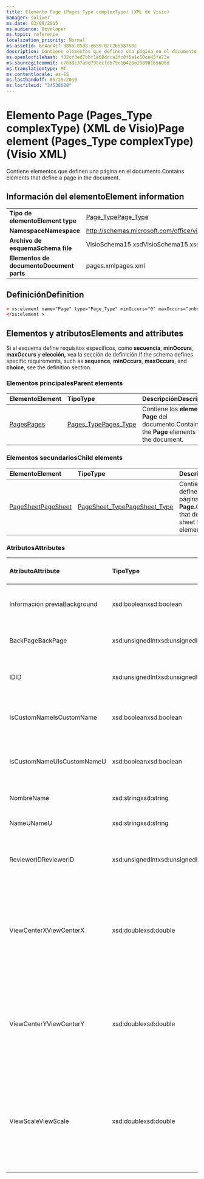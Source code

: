```yaml
---
title: Elemento Page (Pages_Type complexType) (XML de Visio)
manager: soliver
ms.date: 03/09/2015
ms.audience: Developer
ms.topic: reference
localization_priority: Normal
ms.assetid: 6e4ac41f-3855-05d8-e659-02c265b8750c
description: Contiene elementos que definen una página en el documento.
ms.openlocfilehash: f32cf3ed7bbf1e68ddca3fc8f5a1c50ce45fe73e
ms.sourcegitcommit: e7b38e37a9d79becfd679e10420a19890165606d
ms.translationtype: MT
ms.contentlocale: es-ES
ms.lasthandoff: 05/29/2019
ms.locfileid: "34538028"
---
```

# <a name="page-element-pages_type-complextype-visio-xml"></a><span data-ttu-id="06c14-103">Elemento Page (Pages_Type complexType) (XML de Visio)</span><span class="sxs-lookup"><span data-stu-id="06c14-103">Page element (Pages_Type complexType) (Visio XML)</span></span>

<span data-ttu-id="06c14-104">Contiene elementos que definen una página en el documento.</span><span class="sxs-lookup"><span data-stu-id="06c14-104">Contains elements that define a page in the document.</span></span>
  
## <a name="element-information"></a><span data-ttu-id="06c14-105">Información del elemento</span><span class="sxs-lookup"><span data-stu-id="06c14-105">Element information</span></span>

|||
|:-----|:-----|
|<span data-ttu-id="06c14-106">**Tipo de elemento**</span><span class="sxs-lookup"><span data-stu-id="06c14-106">**Element type**</span></span> <br/> |[<span data-ttu-id="06c14-107">Page_Type</span><span class="sxs-lookup"><span data-stu-id="06c14-107">Page_Type</span></span>](page_type-complextypevisio-xml.md) <br/> |
|<span data-ttu-id="06c14-108">**Namespace**</span><span class="sxs-lookup"><span data-stu-id="06c14-108">**Namespace**</span></span> <br/> |http://schemas.microsoft.com/office/visio/2012/main  <br/> |
|<span data-ttu-id="06c14-109">**Archivo de esquema**</span><span class="sxs-lookup"><span data-stu-id="06c14-109">**Schema file**</span></span> <br/> |<span data-ttu-id="06c14-110">VisioSchema15.xsd</span><span class="sxs-lookup"><span data-stu-id="06c14-110">VisioSchema15.xsd</span></span>  <br/> |
|<span data-ttu-id="06c14-111">**Elementos de documento**</span><span class="sxs-lookup"><span data-stu-id="06c14-111">**Document parts**</span></span> <br/> |<span data-ttu-id="06c14-112">pages.xml</span><span class="sxs-lookup"><span data-stu-id="06c14-112">pages.xml</span></span>  <br/> |
   
## <a name="definition"></a><span data-ttu-id="06c14-113">Definición</span><span class="sxs-lookup"><span data-stu-id="06c14-113">Definition</span></span>

```XML
< xs:element name="Page" type="Page_Type" minOccurs="0" maxOccurs="unbounded" >
</xs:element >
```

## <a name="elements-and-attributes"></a><span data-ttu-id="06c14-114">Elementos y atributos</span><span class="sxs-lookup"><span data-stu-id="06c14-114">Elements and attributes</span></span>

<span data-ttu-id="06c14-115">Si el esquema define requisitos específicos, como **secuencia**, **minOccurs**, **maxOccurs** y **elección,** vea la sección de definición.</span><span class="sxs-lookup"><span data-stu-id="06c14-115">If the schema defines specific requirements, such as **sequence**, **minOccurs**, **maxOccurs**, and **choice**, see the definition section.</span></span> 
  
### <a name="parent-elements"></a><span data-ttu-id="06c14-116">Elementos principales</span><span class="sxs-lookup"><span data-stu-id="06c14-116">Parent elements</span></span>

|<span data-ttu-id="06c14-117">**Elemento**</span><span class="sxs-lookup"><span data-stu-id="06c14-117">**Element**</span></span>|<span data-ttu-id="06c14-118">**Tipo**</span><span class="sxs-lookup"><span data-stu-id="06c14-118">**Type**</span></span>|<span data-ttu-id="06c14-119">**Descripción**</span><span class="sxs-lookup"><span data-stu-id="06c14-119">**Description**</span></span>|
|:-----|:-----|:-----|
|[<span data-ttu-id="06c14-120">Pages</span><span class="sxs-lookup"><span data-stu-id="06c14-120">Pages</span></span>](pages-elementvisio-xml.md) <br/> |[<span data-ttu-id="06c14-121">Pages_Type</span><span class="sxs-lookup"><span data-stu-id="06c14-121">Pages_Type</span></span>](pages_type-complextypevisio-xml.md) <br/> |<span data-ttu-id="06c14-122">Contiene los **elementos Page** del documento.</span><span class="sxs-lookup"><span data-stu-id="06c14-122">Contains the **Page** elements for the document.</span></span>  <br/> |
   
### <a name="child-elements"></a><span data-ttu-id="06c14-123">Elementos secundarios</span><span class="sxs-lookup"><span data-stu-id="06c14-123">Child elements</span></span>

|<span data-ttu-id="06c14-124">**Elemento**</span><span class="sxs-lookup"><span data-stu-id="06c14-124">**Element**</span></span>|<span data-ttu-id="06c14-125">**Tipo**</span><span class="sxs-lookup"><span data-stu-id="06c14-125">**Type**</span></span>|<span data-ttu-id="06c14-126">**Descripción**</span><span class="sxs-lookup"><span data-stu-id="06c14-126">**Description**</span></span>|
|:-----|:-----|:-----|
|[<span data-ttu-id="06c14-127">PageSheet</span><span class="sxs-lookup"><span data-stu-id="06c14-127">PageSheet</span></span>](pagesheet-element-page_type-complextypevisio-xml.md) <br/> |[<span data-ttu-id="06c14-128">PageSheet_Type</span><span class="sxs-lookup"><span data-stu-id="06c14-128">PageSheet_Type</span></span>](pagesheet_type-complextypevisio-xml.md) <br/> |<span data-ttu-id="06c14-129">Contiene elementos que definen la hoja de página de un **elemento Page.**</span><span class="sxs-lookup"><span data-stu-id="06c14-129">Contains elements that define the page sheet for a **Page** element.</span></span>  <br/> |
   
### <a name="attributes"></a><span data-ttu-id="06c14-130">Atributos</span><span class="sxs-lookup"><span data-stu-id="06c14-130">Attributes</span></span>

|<span data-ttu-id="06c14-131">**Atributo**</span><span class="sxs-lookup"><span data-stu-id="06c14-131">**Attribute**</span></span>|<span data-ttu-id="06c14-132">**Tipo**</span><span class="sxs-lookup"><span data-stu-id="06c14-132">**Type**</span></span>|<span data-ttu-id="06c14-133">**Obligatorio**</span><span class="sxs-lookup"><span data-stu-id="06c14-133">**Required**</span></span>|<span data-ttu-id="06c14-134">**Descripción**</span><span class="sxs-lookup"><span data-stu-id="06c14-134">**Description**</span></span>|<span data-ttu-id="06c14-135">**Posibles valores**</span><span class="sxs-lookup"><span data-stu-id="06c14-135">**Possible values**</span></span>|
|:-----|:-----|:-----|:-----|:-----|
|<span data-ttu-id="06c14-136">Información previa</span><span class="sxs-lookup"><span data-stu-id="06c14-136">Background</span></span>  <br/> |<span data-ttu-id="06c14-137">xsd:boolean</span><span class="sxs-lookup"><span data-stu-id="06c14-137">xsd:boolean</span></span>  <br/> |<span data-ttu-id="06c14-138">opcional</span><span class="sxs-lookup"><span data-stu-id="06c14-138">optional</span></span>  <br/> |<span data-ttu-id="06c14-139">Marca que indica si la página es una página de fondo.</span><span class="sxs-lookup"><span data-stu-id="06c14-139">A flag indicating if the page is a background page.</span></span>  <br/> |<span data-ttu-id="06c14-140">Valores del tipo xsd:boolean.</span><span class="sxs-lookup"><span data-stu-id="06c14-140">Values of the xsd:boolean type.</span></span>  <br/> |
|<span data-ttu-id="06c14-141">BackPage</span><span class="sxs-lookup"><span data-stu-id="06c14-141">BackPage</span></span>  <br/> |<span data-ttu-id="06c14-142">xsd:unsignedInt</span><span class="sxs-lookup"><span data-stu-id="06c14-142">xsd:unsignedInt</span></span>  <br/> |<span data-ttu-id="06c14-143">opcional</span><span class="sxs-lookup"><span data-stu-id="06c14-143">optional</span></span>  <br/> |<span data-ttu-id="06c14-144">El identificador de la página de fondo de esta página.</span><span class="sxs-lookup"><span data-stu-id="06c14-144">The ID of this page's background page.</span></span>  <br/> |<span data-ttu-id="06c14-145">Valores del tipo xsd:unsignedInt.</span><span class="sxs-lookup"><span data-stu-id="06c14-145">Values of the xsd:unsignedInt type.</span></span>  <br/> |
|<span data-ttu-id="06c14-146">ID</span><span class="sxs-lookup"><span data-stu-id="06c14-146">ID</span></span>  <br/> |<span data-ttu-id="06c14-147">xsd:unsignedInt</span><span class="sxs-lookup"><span data-stu-id="06c14-147">xsd:unsignedInt</span></span>  <br/> |<span data-ttu-id="06c14-148">necesario</span><span class="sxs-lookup"><span data-stu-id="06c14-148">required</span></span>  <br/> |<span data-ttu-id="06c14-149">Identificador único del elemento dentro de su elemento primario.</span><span class="sxs-lookup"><span data-stu-id="06c14-149">The unique ID of the element within its parent element.</span></span>  <br/> |<span data-ttu-id="06c14-150">Valores del tipo xsd:unsignedInt.</span><span class="sxs-lookup"><span data-stu-id="06c14-150">Values of the xsd:unsignedInt type.</span></span>  <br/> |
|<span data-ttu-id="06c14-151">IsCustomName</span><span class="sxs-lookup"><span data-stu-id="06c14-151">IsCustomName</span></span>  <br/> |<span data-ttu-id="06c14-152">xsd:boolean</span><span class="sxs-lookup"><span data-stu-id="06c14-152">xsd:boolean</span></span>  <br/> |<span data-ttu-id="06c14-153">opcional</span><span class="sxs-lookup"><span data-stu-id="06c14-153">optional</span></span>  <br/> |<span data-ttu-id="06c14-154">Indica si el usuario ha personalizado el nombre.</span><span class="sxs-lookup"><span data-stu-id="06c14-154">Indicates whether the name has been customized by the user.</span></span>  <br/> |<span data-ttu-id="06c14-155">Valores del tipo xsd:Boolean.</span><span class="sxs-lookup"><span data-stu-id="06c14-155">Values of the xsd:Boolean type.</span></span>  <br/> |
|<span data-ttu-id="06c14-156">IsCustomNameU</span><span class="sxs-lookup"><span data-stu-id="06c14-156">IsCustomNameU</span></span>  <br/> |<span data-ttu-id="06c14-157">xsd:boolean</span><span class="sxs-lookup"><span data-stu-id="06c14-157">xsd:boolean</span></span>  <br/> |<span data-ttu-id="06c14-158">opcional</span><span class="sxs-lookup"><span data-stu-id="06c14-158">optional</span></span>  <br/> |<span data-ttu-id="06c14-159">Indica si el usuario ha personalizado el nombre universal.</span><span class="sxs-lookup"><span data-stu-id="06c14-159">Indicates whether the universal name has been customized by the user.</span></span>  <br/> |<span data-ttu-id="06c14-160">Valores del tipo xsd:Boolean.</span><span class="sxs-lookup"><span data-stu-id="06c14-160">Values of the xsd:Boolean type.</span></span>  <br/> |
|<span data-ttu-id="06c14-161">Nombre</span><span class="sxs-lookup"><span data-stu-id="06c14-161">Name</span></span>  <br/> |<span data-ttu-id="06c14-162">xsd:string</span><span class="sxs-lookup"><span data-stu-id="06c14-162">xsd:string</span></span>  <br/> |<span data-ttu-id="06c14-163">opcional</span><span class="sxs-lookup"><span data-stu-id="06c14-163">optional</span></span>  <br/> |<span data-ttu-id="06c14-164">Nombre del elemento.</span><span class="sxs-lookup"><span data-stu-id="06c14-164">The name of the element.</span></span>  <br/> |<span data-ttu-id="06c14-165">Valores del tipo xsd:string.</span><span class="sxs-lookup"><span data-stu-id="06c14-165">Values of the xsd:string type.</span></span>  <br/> |
|<span data-ttu-id="06c14-166">NameU</span><span class="sxs-lookup"><span data-stu-id="06c14-166">NameU</span></span>  <br/> |<span data-ttu-id="06c14-167">xsd:string</span><span class="sxs-lookup"><span data-stu-id="06c14-167">xsd:string</span></span>  <br/> |<span data-ttu-id="06c14-168">opcional</span><span class="sxs-lookup"><span data-stu-id="06c14-168">optional</span></span>  <br/> |<span data-ttu-id="06c14-169">Nombre universal del elemento.</span><span class="sxs-lookup"><span data-stu-id="06c14-169">The universal name of the element.</span></span>  <br/> |<span data-ttu-id="06c14-170">Valores del tipo xsd:string.</span><span class="sxs-lookup"><span data-stu-id="06c14-170">Values of the xsd:string type.</span></span>  <br/> |
|<span data-ttu-id="06c14-171">ReviewerID</span><span class="sxs-lookup"><span data-stu-id="06c14-171">ReviewerID</span></span>  <br/> |<span data-ttu-id="06c14-172">xsd:unsignedInt</span><span class="sxs-lookup"><span data-stu-id="06c14-172">xsd:unsignedInt</span></span>  <br/> |<span data-ttu-id="06c14-173">opcional</span><span class="sxs-lookup"><span data-stu-id="06c14-173">optional</span></span>  <br/> |<span data-ttu-id="06c14-174">Identificador del revisor asociado a la superposición de marcado.</span><span class="sxs-lookup"><span data-stu-id="06c14-174">The ID of the reviewer associated with the markup overlay.</span></span>  <br/> |<span data-ttu-id="06c14-175">Valores del tipo xsd:unsignedInt.</span><span class="sxs-lookup"><span data-stu-id="06c14-175">Values of the xsd:unsignedInt type.</span></span>  <br/> |
|<span data-ttu-id="06c14-176">ViewCenterX</span><span class="sxs-lookup"><span data-stu-id="06c14-176">ViewCenterX</span></span>  <br/> |<span data-ttu-id="06c14-177">xsd:double</span><span class="sxs-lookup"><span data-stu-id="06c14-177">xsd:double</span></span>  <br/> |<span data-ttu-id="06c14-178">opcional</span><span class="sxs-lookup"><span data-stu-id="06c14-178">optional</span></span>  <br/> |<span data-ttu-id="06c14-179">**ViewCenterX** y **ViewCenterY** especifican un punto central en una página que una nueva vista (ventana) asume cuando se abre inicialmente.</span><span class="sxs-lookup"><span data-stu-id="06c14-179">**ViewCenterX** and **ViewCenterY** specify a center point on a page that a new view (window) assumes when it is opened initially.</span></span>  <br/> |<span data-ttu-id="06c14-180">Valores del tipo xsd:double.</span><span class="sxs-lookup"><span data-stu-id="06c14-180">Values of the xsd:double type.</span></span>  <br/> |
|<span data-ttu-id="06c14-181">ViewCenterY</span><span class="sxs-lookup"><span data-stu-id="06c14-181">ViewCenterY</span></span>  <br/> |<span data-ttu-id="06c14-182">xsd:double</span><span class="sxs-lookup"><span data-stu-id="06c14-182">xsd:double</span></span>  <br/> |<span data-ttu-id="06c14-183">opcional</span><span class="sxs-lookup"><span data-stu-id="06c14-183">optional</span></span>  <br/> |<span data-ttu-id="06c14-184">**ViewCenterX** y **ViewCenterY** especifican un punto central en una página que una nueva vista (ventana) asume cuando se abre inicialmente.</span><span class="sxs-lookup"><span data-stu-id="06c14-184">**ViewCenterX** and **ViewCenterY** specify a center point on a page that a new view (window) assumes when it is opened initially.</span></span>  <br/> |<span data-ttu-id="06c14-185">Valores del tipo xsd:double.</span><span class="sxs-lookup"><span data-stu-id="06c14-185">Values of the xsd:double type.</span></span>  <br/> |
|<span data-ttu-id="06c14-186">ViewScale</span><span class="sxs-lookup"><span data-stu-id="06c14-186">ViewScale</span></span>  <br/> |<span data-ttu-id="06c14-187">xsd:double</span><span class="sxs-lookup"><span data-stu-id="06c14-187">xsd:double</span></span>  <br/> |<span data-ttu-id="06c14-188">opcional</span><span class="sxs-lookup"><span data-stu-id="06c14-188">optional</span></span>  <br/> |<span data-ttu-id="06c14-189">Factor de ampliación predeterminado que se debe usar cuando se abre una nueva vista (ventana) de la página.</span><span class="sxs-lookup"><span data-stu-id="06c14-189">The default magnification factor to use when a new view (window) of the page is opened.</span></span> <span data-ttu-id="06c14-190">Por ejemplo, 1 = 100%; 1,5 = 150 %, y así sucesivamente.</span><span class="sxs-lookup"><span data-stu-id="06c14-190">For example, 1 = 100%; 1.5 = 150%, and so on.</span></span>  <br/> |<span data-ttu-id="06c14-191">Valores del tipo xsd:double.</span><span class="sxs-lookup"><span data-stu-id="06c14-191">Values of the xsd:double type.</span></span>  <br/> |
   

